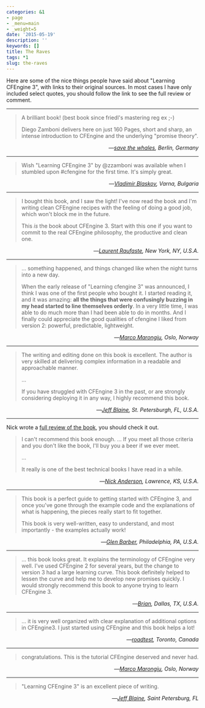 ```yaml
---
categories: &1
- page
- _menu=main
- _weight=5
date: '2015-05-19'
description: ''
keywords: []
title: The Raves
tags: *1
slug: the-raves
---
```



Here are some of the nice things people have said about "Learning
CFEngine 3", with links to their original sources. In most cases I
have only included select quotes, you should follow the link to see
the full review or comment.


------------------------


> A brilliant book!
> (best book since friedl's mastering reg ex ;-)
>
> Diego Zamboni delivers here on just 160 Pages, short and sharp, an
> intense introduction to CFEngine and the underlying "promise theory".


<div align="right">&mdash;<cite><a
href="http://shop.oreilly.com/product/0636920022022.do#PowerReview">save
the whales</a>, Berlin, Germany</cite></div>


------------------------


> Wish "Learning CFEngine 3" by @zzamboni was available when I stumbled
> upon ‪#cfengine‬ for the first time. It's simply great.


<div align="right">&mdash;<cite><a
href="https://twitter.com/vblaskov/status/217522686199463936">Vladimir
Blaskov</a>, Varna, Bulgaria</cite></div>


------------------------


> I bought this book, and I saw the light! I've now read the book and
> I'm writing clean CFEngine recipes with the feeling of doing a good
> job, which won't block me in the future.
>
> This *is* the book about CFEngine 3.  Start with this one if you want
> to commit to the real CFEngine philosophy, the productive and clean
> one.


<div align="right">&mdash;<cite><a href="http://www.amazon.com/review/R2AY7CMR3F0XKF">Laurent Raufaste</a>, New York, NY, U.S.A.</cite></div>


------------------------


> &hellip; something happened, and things changed like when the night
> turns into a new day.
> 
> When the early release of "Learning cfengine 3" was announced, I
> think I was one of the first people who bought it. I started reading
> it, and it was amazing: <strong>all the things that were confusingly
> buzzing in my head started to line themselves orderly</strong>. In a
> very little time, I was able to do much more than I had been able to
> do in months. And I finally could appreciate the good qualities of
> cfengine I liked from version 2: powerful, predictable, lightweight.


<div align="right">&mdash;<cite><a
href="http://my.opera.com/marcomarongiu/blog/2012/06/17/why-i-gave-up-puppet-and-chose-cfengine-3">Marco
Marongiu</a>, Oslo, Norway</cite></div>


------------------------


> The writing and editing done on this book is excellent. The author
>is very skilled at delivering complex information in a readable and
>approachable manner.
>
> &hellip; 
>
> If you have struggled with CFEngine 3 in the past, or are strongly
>considering deploying it in any way, I highly recommend this book.


<div align="right">&mdash;<cite><a
href="http://shop.oreilly.com/product/0636920022022.do#PowerReview">Jeff
Blaine</a>, St. Petersburgh, FL, U.S.A.</cite></div>


------------------------


Nick wrote a
[full review of the book](http://www.cmdln.org/2012/03/29/review-learning-cfengine-3/),
you should check it out.


> I can't recommend this book enough. &hellip; If you meet all those
> criteria and you don't like the book, I'll buy you a beer if we ever
> meet. 
>
> &hellip; 
>
> It really is one of the best technical books I have read in a
> while.


<div align="right">&mdash;<cite><a
href="http://www.cmdln.org/2012/03/29/review-learning-cfengine-3/">Nick
Anderson</a>, Lawrence, KS, U.S.A.</cite></div>


------------------------


> This book is a perfect guide to getting started with CFEngine 3, and
> once you've gone through the example code and the explanations of what
> is happening, the pieces really start to fit together.
> 
> This book is very well-written, easy to understand, and most
> importantly - the examples actually work!


<div align="right">&mdash;<cite><a
href="http://shop.oreilly.com/product/0636920022022.do#PowerReview">Glen
Barber</a>, Philadelphia, PA, U.S.A.</cite></div>


-----------------------


> &hellip; this book looks great. It explains the terminology of
> CFEngine very well. I've used CFEngine 2 for several years, but the
> change to version 3 had a large learning curve. This book definitely
> helped to lessen the curve and help me to develop new promises
> quickly. I would strongly recommend this book to anyone trying to
> learn CFEngine 3.


<div align="right">&mdash;<cite><a
href="http://shop.oreilly.com/product/0636920022022.do#PowerReview">Brian</a>,
Dallas, TX, U.S.A.</cite></div>


------------------------


> &hellip; it is very well organized with clear explanation of additional options
> in CFEngine3. I just started using CFEngine and this book helps a lot!


<div align="right">&mdash;<cite><a
href="http://shop.oreilly.com/product/0636920022022.do#PowerReview">roadtest</a>,
Toronto, Canada</cite></div>


------------------------


> congratulations. This is the tutorial CFEngine
> deserved and never had.


<div align="right">&mdash;<cite><a
href="http://permalink.gmane.org/gmane.comp.sysutils.cfengine.general/9278">Marco
Marongiu</a>, Oslo, Norway</cite></div>


------------------------


> "Learning CFEngine 3" is an excellent piece of writing.


<div align="right">&mdash;<cite><a href="https://twitter.com/#!/cjeffblaine/status/198426894822150145">Jeff Blaine</a>, Saint Petersburg, FL</cite></div>


